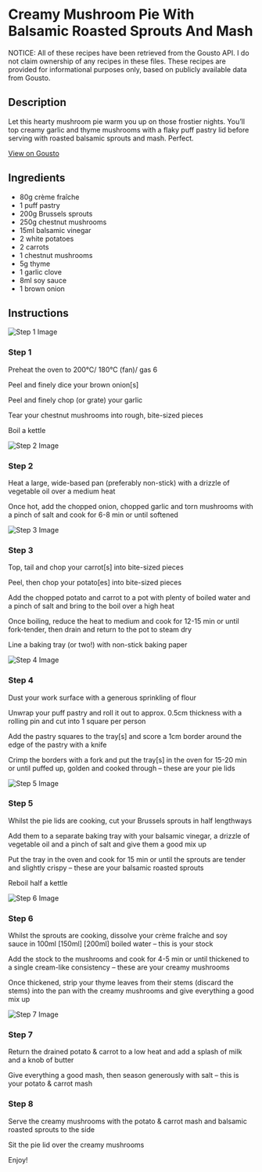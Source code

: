 # Creamy Mushroom Pie With Balsamic Roasted Sprouts And Mash

NOTICE: All of these recipes have been retrieved from the Gousto API. I do not claim ownership of any recipes in these files. These recipes are provided for informational purposes only, based on publicly available data from Gousto.

## Description

Let this hearty mushroom pie warm you up on those frostier nights. You’ll top creamy garlic and thyme mushrooms with a flaky puff pastry lid before serving with roasted balsamic sprouts and mash. Perfect.

[View on Gousto](https://www.gousto.co.uk/recipes/cookbook/creamy-mushroom-pie-balsamic-roasted-sprouts-mash)

## Ingredients

- 80g crème fraîche
- 1 puff pastry
- 200g Brussels sprouts
- 250g chestnut mushrooms
- 15ml balsamic vinegar
- 2 white potatoes
- 2 carrots
- 1 chestnut mushrooms
- 5g thyme
- 1 garlic clove
- 8ml soy sauce
- 1 brown onion

## Instructions

![Step 1 Image](https://production-media.gousto.co.uk/cms/recipe-step-image/RC1826Step-1-x200.jpg)

### Step 1

Preheat the oven to 200°C/ 180°C (fan)/ gas 6

Peel and finely dice your brown onion[s]

Peel and finely chop (or grate) your garlic

Tear your chestnut mushrooms into rough, bite-sized pieces

Boil a kettle

![Step 2 Image](https://production-media.gousto.co.uk/cms/recipe-step-image/RC1826Step-2-x200.jpg)

### Step 2

Heat a large, wide-based pan (preferably non-stick) with a drizzle of vegetable oil over a medium heat

Once hot, add the chopped onion, chopped garlic and torn mushrooms with a pinch of salt and cook for 6-8 min or until softened

![Step 3 Image](https://production-media.gousto.co.uk/cms/recipe-step-image/RC1826Step-3-x200.jpg)

### Step 3

Top, tail and chop your carrot[s] into bite-sized pieces

Peel, then chop your potato[es] into bite-sized pieces

Add the chopped potato and carrot to a pot with plenty of boiled water and a pinch of salt and bring to the boil over a high heat

Once boiling, reduce the heat to medium and cook for 12-15 min or until fork-tender, then drain and return to the pot to steam dry

Line a baking tray (or two!) with non-stick baking paper

![Step 4 Image](https://production-media.gousto.co.uk/cms/recipe-step-image/RC1826Step-4-x200.jpg)

### Step 4

Dust your work surface with a generous sprinkling of flour

Unwrap your puff pastry and roll it out to approx. 0.5cm thickness with a rolling pin and cut into<span class="text-danger"> </span>1 square per person

Add the pastry squares to the tray[s]<span class="text-danger"> </span>and score a 1cm border around the edge of the pastry with a knife

Crimp the borders with a fork and put the tray[s] in the oven for 15-20 min or until puffed up, golden and cooked through – these are your pie lids

![Step 5 Image](https://production-media.gousto.co.uk/cms/recipe-step-image/RC1826Step-5-x200.jpg)

### Step 5

Whilst the pie lids are cooking, cut your Brussels sprouts in half lengthways

Add them to a separate baking tray with your balsamic vinegar, a drizzle of vegetable oil and a pinch of salt and give them a good mix up

Put the tray in the oven and cook for 15 min or until the sprouts are tender and slightly crispy – these are your balsamic roasted sprouts

Reboil half a kettle

![Step 6 Image](https://production-media.gousto.co.uk/cms/recipe-step-image/RC1826Step-6-x200.jpg)

### Step 6

Whilst the sprouts are cooking, dissolve your crème fraîche and soy sauce in 100ml <span class="text-purple">[150ml]<span class="text-danger"> </span>[200ml]</span> boiled water – this is your stock

Add the stock to the mushrooms and cook for 4-5 min or until thickened to a single cream-like consistency – these are your creamy mushrooms

Once thickened, strip your thyme leaves from their stems (discard the stems) into the pan with the creamy mushrooms and give everything a good mix up

![Step 7 Image](https://production-media.gousto.co.uk/cms/recipe-step-image/RC1826Step-7-x200.jpg)

### Step 7

Return the drained potato & carrot to a low heat and add a splash of milk and a knob of butter

Give everything a good mash, then season generously with salt – this is your potato & carrot mash

### Step 8

Serve the creamy mushrooms with the potato & carrot mash and balsamic roasted sprouts to the side

Sit the pie lid over the creamy mushrooms

Enjoy!

